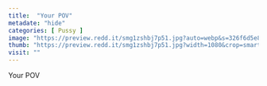 ```yaml
---
title:  "Your POV"
metadate: "hide"
categories: [ Pussy ]
image: "https://preview.redd.it/smg1zshbj7p51.jpg?auto=webp&s=326f6d5e847facc1c756cd95eb89d53ffe76659b"
thumb: "https://preview.redd.it/smg1zshbj7p51.jpg?width=1080&crop=smart&auto=webp&s=22919e635956101d23428ff589af4aecb1d07b6a"
visit: ""
---
```

Your POV
